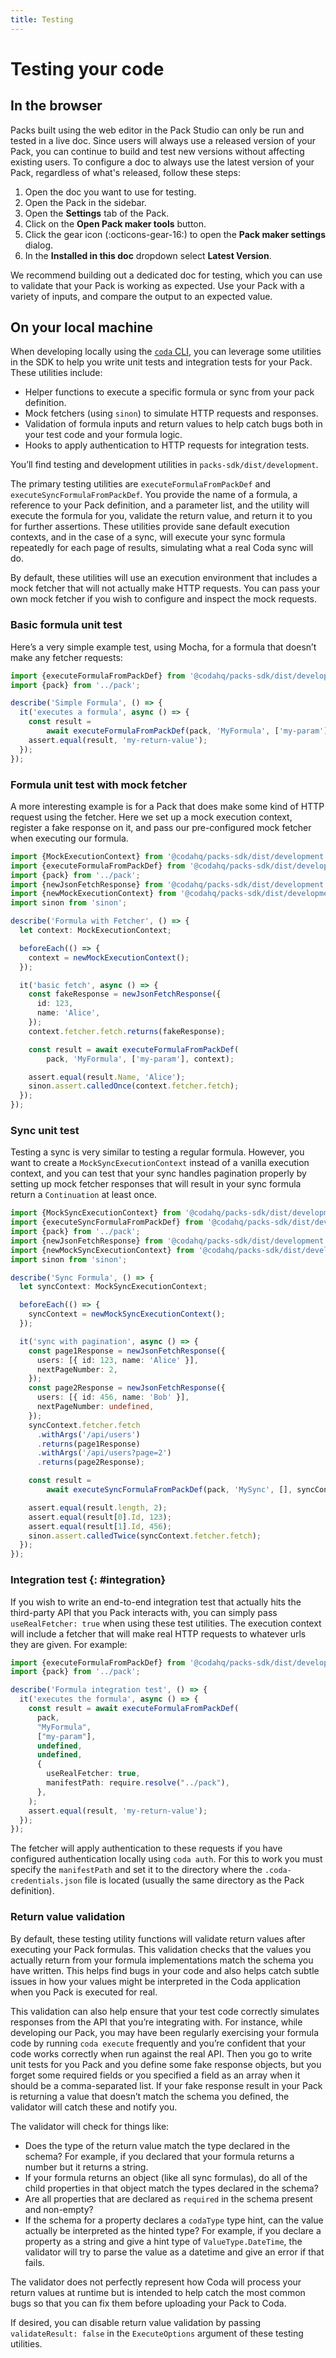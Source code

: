 ```yaml
---
title: Testing
---
```


# Testing your code

## In the browser

Packs built using the web editor in the Pack Studio can only be run and tested in a live doc. Since users will always use a released version of your Pack, you can continue to build and test new versions without affecting existing users. To configure a doc to always use the latest version of your Pack, regardless of what's released, follow these steps:

1. Open the doc you want to use for testing.
1. Open the Pack in the sidebar.
1. Open the **Settings** tab of the Pack.
1. Click on the **Open Pack maker tools** button.
1. Click the gear icon (:octicons-gear-16:) to open the **Pack maker settings** dialog.
1. In the **Installed in this doc** dropdown select **Latest Version**.

We recommend building out a dedicated doc for testing, which you can use to validate that your Pack is working as expected. Use your Pack with a variety of inputs, and compare the output to an expected value.


## On your local machine

When developing locally using the [`coda` CLI][cli], you can leverage some utilities in the SDK to help you write unit tests and integration tests for your Pack. These utilities include:

* Helper functions to execute a specific formula or sync from your pack definition.
* Mock fetchers (using `sinon`) to simulate HTTP requests and responses.
* Validation of formula inputs and return values to help catch bugs both in your test code and your formula logic.
* Hooks to apply authentication to HTTP requests for integration tests.

You’ll find testing and development utilities in `packs-sdk/dist/development`.

The primary testing utilities are `executeFormulaFromPackDef` and `executeSyncFormulaFromPackDef`. You provide the name of a formula, a reference to your Pack definition, and a parameter list, and the utility will execute the formula for you, validate the return value, and return it to you for further assertions. These utilities provide sane default execution contexts, and in the case of a sync, will execute your sync formula repeatedly for each page of results, simulating what a real Coda sync will do.

By default, these utilities will use an execution environment that includes a mock fetcher that will not actually make HTTP requests. You can pass your own mock fetcher if you wish to configure and inspect the mock requests.


### Basic formula unit test

Here’s a very simple example test, using Mocha, for a formula that doesn’t make any fetcher requests:

```ts
import {executeFormulaFromPackDef} from '@codahq/packs-sdk/dist/development';
import {pack} from '../pack';

describe('Simple Formula', () => {
  it('executes a formula', async () => {
    const result =
        await executeFormulaFromPackDef(pack, 'MyFormula', ['my-param']);
    assert.equal(result, 'my-return-value');
  });
});
```


### Formula unit test with mock fetcher

A more interesting example is for a Pack that does make some kind of HTTP request using the fetcher. Here we set up a mock execution context, register a fake response on it, and pass our pre-configured mock fetcher when executing our formula.

```ts
import {MockExecutionContext} from '@codahq/packs-sdk/dist/development';
import {executeFormulaFromPackDef} from '@codahq/packs-sdk/dist/development';
import {pack} from '../pack';
import {newJsonFetchResponse} from '@codahq/packs-sdk/dist/development';
import {newMockExecutionContext} from '@codahq/packs-sdk/dist/development';
import sinon from 'sinon';

describe('Formula with Fetcher', () => {
  let context: MockExecutionContext;

  beforeEach(() => {
    context = newMockExecutionContext();
  });

  it('basic fetch', async () => {
    const fakeResponse = newJsonFetchResponse({
      id: 123,
      name: 'Alice',
    });
    context.fetcher.fetch.returns(fakeResponse);

    const result = await executeFormulaFromPackDef(
        pack, 'MyFormula', ['my-param'], context);

    assert.equal(result.Name, 'Alice');
    sinon.assert.calledOnce(context.fetcher.fetch);
  });
});
```


### Sync unit test

Testing a sync is very similar to testing a regular formula. However, you want to create a `MockSyncExecutionContext` instead of a vanilla execution context, and you can test that your sync handles pagination properly by setting up mock fetcher responses that will result in your sync formula return a `Continuation` at least once.

```ts
import {MockSyncExecutionContext} from '@codahq/packs-sdk/dist/development';
import {executeSyncFormulaFromPackDef} from '@codahq/packs-sdk/dist/development';
import {pack} from '../pack';
import {newJsonFetchResponse} from '@codahq/packs-sdk/dist/development';
import {newMockSyncExecutionContext} from '@codahq/packs-sdk/dist/development';
import sinon from 'sinon';

describe('Sync Formula', () => {
  let syncContext: MockSyncExecutionContext;

  beforeEach(() => {
    syncContext = newMockSyncExecutionContext();
  });

  it('sync with pagination', async () => {
    const page1Response = newJsonFetchResponse({
      users: [{ id: 123, name: 'Alice' }],
      nextPageNumber: 2,
    });
    const page2Response = newJsonFetchResponse({
      users: [{ id: 456, name: 'Bob' }],
      nextPageNumber: undefined,
    });
    syncContext.fetcher.fetch
      .withArgs('/api/users')
      .returns(page1Response)
      .withArgs('/api/users?page=2')
      .returns(page2Response);

    const result =
        await executeSyncFormulaFromPackDef(pack, 'MySync', [], syncContext);

    assert.equal(result.length, 2);
    assert.equal(result[0].Id, 123);
    assert.equal(result[1].Id, 456);
    sinon.assert.calledTwice(syncContext.fetcher.fetch);
  });
});
```

### Integration test {: #integration}

If you wish to write an end-to-end integration test that actually hits the third-party API that you Pack interacts with, you can simply pass `useRealFetcher: true` when using these test utilities. The execution context will include a fetcher that will make real HTTP requests to whatever urls they are given. For example:

```ts
import {executeFormulaFromPackDef} from '@codahq/packs-sdk/dist/development';
import {pack} from '../pack';

describe('Formula integration test', () => {
  it('executes the formula', async () => {
    const result = await executeFormulaFromPackDef(
      pack,
      "MyFormula",
      ["my-param"],
      undefined,
      undefined,
      {
        useRealFetcher: true,
        manifestPath: require.resolve("../pack"),
      },
    );
    assert.equal(result, 'my-return-value');
  });
});
```

The fetcher will apply authentication to these requests if you have configured authentication locally using `coda auth`. For this to work you must specify the `manifestPath` and set it to the directory where the `.coda-credentials.json` file is located (usually the same directory as the Pack definition).


### Return value validation

By default, these testing utility functions will validate return values after executing your Pack formulas. This validation checks that the values you actually return from your formula implementations match the schema you have written. This helps find bugs in your code and also helps catch subtle issues in how your values might be interpreted in the Coda application when you Pack is executed for real.

This validation can also help ensure that your test code correctly simulates responses from the API that you’re integrating with. For instance, while developing our Pack, you may have been regularly exercising your formula code by running `coda execute` frequently and you’re confident that your code works correctly when run against the real API. Then you go to write unit tests for you Pack and you define some fake response objects, but you forget some required fields or you specified a field as an array when it should be a comma-separated list. If your fake response result in your Pack is returning a value that doesn’t match the schema you defined, the validator will catch these and notify you.

The validator will check for things like:

- Does the type of the return value match the type declared in the schema? For example, if you declared that your formula returns a number but it returns a string.
- If your formula returns an object (like all sync formulas), do all of the child properties in that object match the types declared in the schema?
- Are all properties that are declared as `required` in the schema present and non-empty?
- If the schema for a property declares a `codaType` type hint, can the value actually be interpreted as the hinted type? For example, if you declare a property as a string and give a hint type of `ValueType.DateTime`, the validator will try to parse the value as a datetime and give an error if that fails.

The validator does not perfectly represent how Coda will process your return values at runtime but is intended to help catch the most common bugs so that you can fix them before uploading your Pack to Coda.

If desired, you can disable return value validation by passing `validateResult: false` in the `ExecuteOptions` argument of these testing utilities.


[cli]: cli.md
